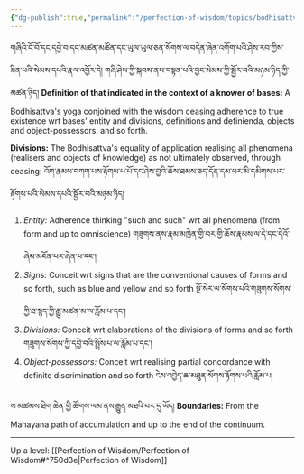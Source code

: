 ```yaml
---
{"dg-publish":true,"permalink":"/perfection-of-wisdom/topics/bodhisattva-s-equality-of-application/"}
---
```


གཞིའི་ངོ་བོ་དང་དབྱེ་བ་དང་མཚན་མཚོན་དང་ཡུལ་ཡུལ་ཅན་སོགས་ལ་བདེན་ཞེན་འགོག་པའི་ཤེས་རབ་ཀྱིས་ཟིན་པའི་སེམས་དཔའི་རྣལ་འབྱོར་དེ། 
གཞི་ཤེས་ཀྱི་སྐབས་ནས་བསྟན་པའི་བྱང་སེམས་ཀྱི་སྦྱོར་བའི་མཉམ་ཉིད་ཀྱི་མཚན་ཉིད།
**Definition of that indicated in the context of a knower of bases:**
A Bodhisattva's yoga conjoined with the wisdom ceasing adherence to true existence wrt bases' entity and divisions, definitions and definienda, objects and object-possessors, and so forth.

**Divisions:**
The Bodhisattva's equality of application realising all phenomena (realisers and objects of knowledge) as not ultimately observed, through ceasing: 
འོག་རྣམས་བཀག་པས་རྟོགས་པ་པོ་དང་ཤེས་བྱའི་ཆོས་ཐམས་ཅད་དོན་དམ་པར་མི་དམིགས་པར་རྟོགས་པའི་སེམས་དཔའི་སྦྱོར་བའི་མཉམ་ཉིད།
1. *Entity:* Adherence thinking "such and such" wrt all phenomena (from form and up to omniscience)
   གཟུགས་ནས་རྣམ་མཁྱེན་གྱི་བར་གྱི་ཆོས་རྣམས་ལ་དེ་དང་དེའོ་ཞེས་མངོན་པར་ཞེན་པ་དང༌། 
2. *Signs:* Conceit wrt signs that are the conventional causes of forms and so forth, such as blue and yellow and so forth སྔོ་སེར་ལ་སོགས་པའི་གཟུགས་སོགས་ཀྱི་ཐ་སྙད་ཀྱི་རྒྱུ་མཚན་མ་ལ་རློམ་པ་དང༌།
3. *Divisions:* Conceit wrt elaborations of the divisions of forms and so forth 
   གཟུགས་སོགས་ཀྱི་དབྱེ་བའི་སྤྲོས་པ་ལ་རློམ་པ་དང༌། 
4. *Object-possessors:* Conceit wrt realising partial concordance with definite discrimination and so forth
   ངེས་འབྱེད་ཆ་མཐུན་སོགས་རྟོགས་པའི་རློམ་པ།

ས་མཚམས་ཐེག་ཆེན་གྱི་ཚོགས་ལམ་ནས་རྒྱུན་མཐའི་བར་དུ་ཡོད།
**Boundaries:** From the Mahayana path of accumulation and up to the end of the continuum.


---
Up a level: [[Perfection of Wisdom/Perfection of Wisdom#^750d3e\|Perfection of Wisdom]]

